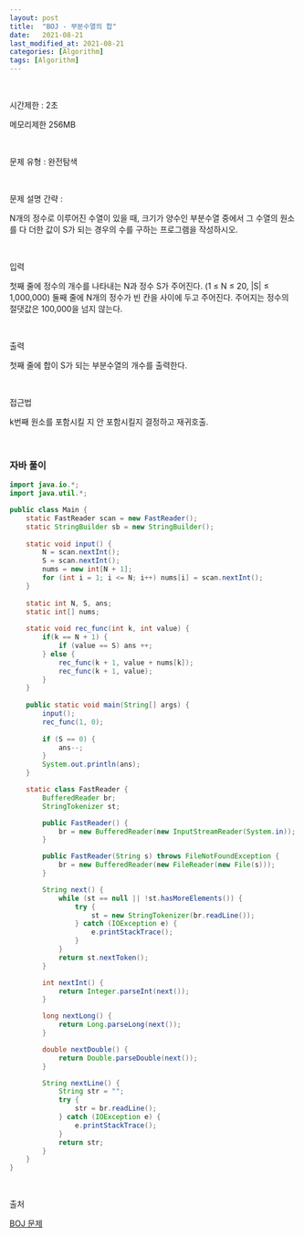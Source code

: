```yaml
---
layout: post
title:  "BOJ - 부분수열의 합"
date:   2021-08-21
last_modified_at: 2021-08-21
categories: [Algorithm]
tags: [Algorithm]
---
```


<br/>

시간제한 : 2초

메모리제한 256MB

<br/>

문제 유형 : 완전탐색

<br/>

문제 설명 간략 :    

N개의 정수로 이루어진 수열이 있을 때, 크기가 양수인 부분수열 중에서 그 수열의 원소를 다 더한 값이 S가 되는 경우의 수를 구하는 프로그램을 작성하시오.


<br/>

입력

첫째 줄에 정수의 개수를 나타내는 N과 정수 S가 주어진다. (1 ≤ N ≤ 20, |S| ≤ 1,000,000) 둘째 줄에 N개의 정수가 빈 칸을 사이에 두고 주어진다. 주어지는 정수의 절댓값은 100,000을 넘지 않는다.

<br/>

출력

첫째 줄에 합이 S가 되는 부분수열의 개수를 출력한다.

<br/>
   
접근법

k번째 원소를 포함시킬 지 안 포함시킬지 결정하고 재귀호출.

<br/>

### 자바 풀이

```java
import java.io.*;
import java.util.*;

public class Main {
    static FastReader scan = new FastReader();
    static StringBuilder sb = new StringBuilder();
    
    static void input() {
        N = scan.nextInt();
        S = scan.nextInt();
        nums = new int[N + 1];
        for (int i = 1; i <= N; i++) nums[i] = scan.nextInt();
    }
    
    static int N, S, ans;
    static int[] nums;
    
    static void rec_func(int k, int value) {
        if(k == N + 1) {
            if (value == S) ans ++;
        } else {
            rec_func(k + 1, value + nums[k]);
            rec_func(k + 1, value);
        }
    }
    
    public static void main(String[] args) {
        input();
        rec_func(1, 0);
        
        if (S == 0) {
            ans--;
        }
        System.out.println(ans);
    }

    static class FastReader {
        BufferedReader br;
        StringTokenizer st;

        public FastReader() {
            br = new BufferedReader(new InputStreamReader(System.in));
        }

        public FastReader(String s) throws FileNotFoundException {
            br = new BufferedReader(new FileReader(new File(s)));
        }

        String next() {
            while (st == null || !st.hasMoreElements()) {
                try {
                    st = new StringTokenizer(br.readLine());
                } catch (IOException e) {
                    e.printStackTrace();
                }
            }
            return st.nextToken();
        }

        int nextInt() {
            return Integer.parseInt(next());
        }

        long nextLong() {
            return Long.parseLong(next());
        }

        double nextDouble() {
            return Double.parseDouble(next());
        }

        String nextLine() {
            String str = "";
            try {
                str = br.readLine();
            } catch (IOException e) {
                e.printStackTrace();
            }
            return str;
        }
    }
}

```

<br/>

출처

[BOJ 문제](https://www.acmicpc.net/problem/1182)